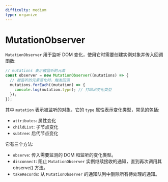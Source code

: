 ```yaml
---
difficulty: medium
type: organize
---
```


# MutationObserver

`MutationObserver` 用于监听 DOM 变化，使用它时需要创建实例对象并传入回调函数:

```ts
// mutations 表示被监听的元素
const observer = new MutationObserver((mutations) => {
  // 被监听的元素变化时，触发回调
  mutations.forEach((mutation) => {
    console.log(mutation.type); // 打印出变化类型
  });
});
```

其中 `mutation` 表示被监听的对象，它的 `type` 属性表示变化类型，常见的包括:
- `attributes`: 属性变化
- `childList`: 子节点变化
- `subtree`: 后代节点变化

它有三个方法:
- `observe`: 传入需要监测的 DOM 和监听的变化类型。
- `disconnect`: 阻止 `MutationObserver` 实例继续接收的通知，直到再次调用其 observe() 方法。
- `takeRecords`: 从 `MutationObserver` 的通知队列中删除所有待处理的通知。
